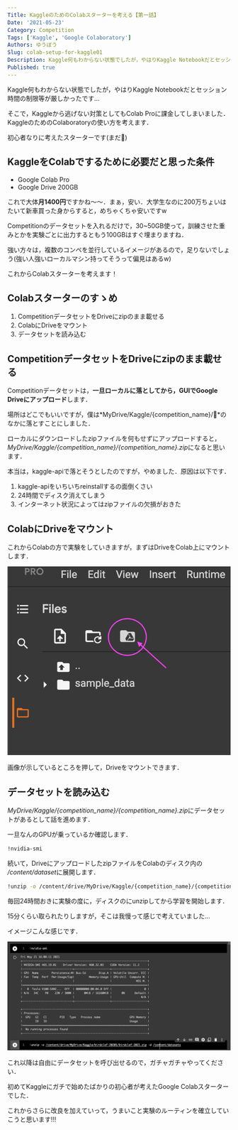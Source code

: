 ```yaml
---
Title: KaggleのためのColabスターターを考える【第一話】
Date: '2021-05-23'
Category: Competition
Tags: ['Kaggle', 'Google Colaboratory']
Authors: ゆうぼう
Slug: colab-setup-for-kaggle01
Description: Kaggle何もわからない状態でしたが，やはりKaggle Notebookだとセッション時間の制限等が厳しかったです...そこで，Kaggleから逃げない対策としてもColab Proに課金してしまいました．KaggleのためのColaboratoryの使い方を考えます．
Published: true
---
```


Kaggle何もわからない状態でしたが，やはりKaggle Notebookだとセッション時間の制限等が厳しかったです...

そこで，Kaggleから逃げない対策としてもColab Proに課金してしまいました．KaggleのためのColaboratoryの使い方を考えます．

初心者なりに考えたスターターです(まだ🍊)


## KaggleをColabでするために必要だと思った条件

- Google Colab Pro
- Google Drive 200GB

これで大体**月1400円**ですかね〜〜．まぁ，安い．大学生なのに200万ちょいはたいて新車買った身からすると，めちゃくちゃ安いですw

Competitionのデータセットを入れるだけで，30~50GB使って，訓練させた重みとかを実験ごとに出力するともう100GBはすぐ埋まりますね．

強い方々は，複数のコンペを並行しているイメージがあるので，足りないでしょう(強い人強いローカルマシン持ってそうって偏見はあるw)


これからColabスターターを考えます！

## Colabスターターのすゝめ

1. CompetitionデータセットをDriveにzipのまま載せる
2. ColabにDriveをマウント
3. データセットを読み込む

## CompetitionデータセットをDriveにzipのまま載せる

Competitionデータセットは，**一旦ローカルに落としてから，GUIでGoogle Driveにアップロード**します．

場所はどこでもいいですが，僕は*MyDrive/Kaggle/{competition_name}/*のなかに落とすことにしました．

ローカルにダウンロードしたzipファイルを何もせずにアップロードすると，*MyDrive/Kaggle/{competition_name}/{competition_name}.zip*になると思います．

本当は，kaggle-apiで落とそうとしたのですが，やめました．原因は以下です．

1. kaggle-apiをいちいちreinstallするの面倒くさい
2. 24時間でディスク消えてしまう
3. インターネット状況によってはzipファイルの欠損がおきた


## ColabにDriveをマウント

これからColabの方で実験をしていきますが，まずはDriveをColab上にマウントします．

![Driveのマウント](/images/article/drive-mount.png)

画像が示しているところを押して，Driveをマウントできます．


## データセットを読み込む

*MyDrive/Kaggle/{competition_name}/{competition_name}.zip*にデータセットがあるとして話を進めます．

一旦なんのGPUが乗っているか確認します．

~~~bash
!nvidia-smi
~~~

続いて，DriveにアップロードしたzipファイルをColabのディスク内の */content/dataset*に展開します．

~~~bash
!unzip -o /content/drive/MyDrive/Kaggle/{competition_name}/{competition_name}.zip -d /content/dataset
~~~

毎回24時間おきに実験の度に，ディスクのにunzipしてから学習を開始します．

15分くらい取られたりしますが，そこは我慢って感じで考えていました...

イメージこんな感じです．

![Colab-Starter](/images/article/colab-pro-starter01.png)

これ以降は自由にデータセットを呼び出せるので，ガチャガチャやってください．

初めてKaggleにガチで始めたばかりの初心者が考えたGoogle Colabスターターでした．

これからさらに改良を加えていって，うまいこと実験のルーティンを確立していこうと思います!!!